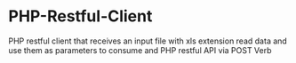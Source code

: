 # PHP-Restful-Client
PHP restful client that receives an input file with xls extension read data and use them as parameters to consume and PHP restful API via POST Verb

